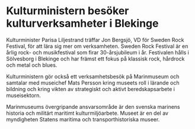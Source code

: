 # Kulturministern besöker kulturverksamheter i Blekinge

Kulturminister Parisa Liljestrand träffar Jon Bergsjö, VD för Sweden Rock Festival, för att lära sig mer om verksamheten. Sweden Rock Festival är en årlig rock\- och musikfestival som firar 30\-årsjubileum i år. Festivalen hålls i Sölvesborg i Blekinge och har främst ett fokus på klassisk rock, hårdrock och metal och blues.

Kulturministern gör också ett verksamhetsbesök på Marinmuseum och samtalar med museichef Mats Persson kring museets roll i lärande och bildning och kring vikten av strategiskt och aktivt beredskapsarbete i museisektorn.

Marinmuseums övergripande ansvarsområde är den svenska marinens historia och militärt maritimt kulturmiljöarbete. Museet är en del av myndigheten Statens maritima och transporthistoriska museer.
